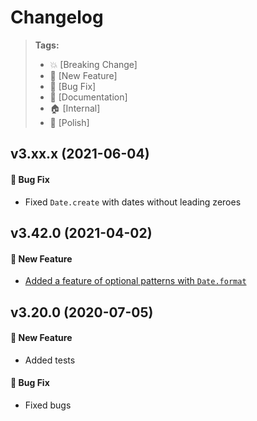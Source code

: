 Changelog
=========

> **Tags:**
> - :boom:       [Breaking Change]
> - :rocket:     [New Feature]
> - :bug:        [Bug Fix]
> - :memo:       [Documentation]
> - :house:      [Internal]
> - :nail_care:  [Polish]

## v3.xx.x (2021-06-04)

#### :bug: Bug Fix

* Fixed `Date.create` with dates without leading zeroes

## v3.42.0 (2021-04-02)

#### :rocket: New Feature

* [Added a feature of optional patterns with `Date.format`](https://github.com/V4Fire/Core/issues/163)

## v3.20.0 (2020-07-05)

#### :rocket: New Feature

* Added tests

#### :bug: Bug Fix

* Fixed bugs

